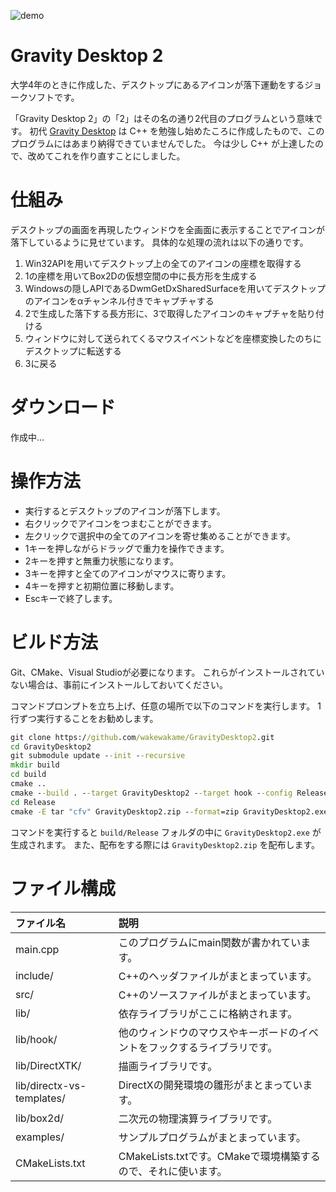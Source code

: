 ![demo](image/demo.gif)  

# Gravity Desktop 2

大学4年のときに作成した、デスクトップにあるアイコンが落下運動をするジョークソフトです。

「Gravity Desktop 2」の「2」はその名の通り2代目のプログラムという意味です。
初代 [Gravity Desktop](https://github.com/wakewakame/GravityDesktop) は C++ を勉強し始めたころに作成したもので、このプログラムにはあまり納得できていませんでした。
今は少し C++ が上達したので、改めてこれを作り直すことにしました。

# 仕組み
デスクトップの画面を再現したウィンドウを全画面に表示することでアイコンが落下しているように見せています。
具体的な処理の流れは以下の通りです。  

1. Win32APIを用いてデスクトップ上の全てのアイコンの座標を取得する
2. 1の座標を用いてBox2Dの仮想空間の中に長方形を生成する
3. Windowsの隠しAPIであるDwmGetDxSharedSurfaceを用いてデスクトップのアイコンをαチャンネル付きでキャプチャする
4. 2で生成した落下する長方形に、3で取得したアイコンのキャプチャを貼り付ける
5. ウィンドウに対して送られてくるマウスイベントなどを座標変換したのちにデスクトップに転送する
6. 3に戻る

# ダウンロード
作成中...


# 操作方法
- 実行するとデスクトップのアイコンが落下します。
- 右クリックでアイコンをつまむことができます。
- 左クリックで選択中の全てのアイコンを寄せ集めることができます。
- 1キーを押しながらドラッグで重力を操作できます。
- 2キーを押すと無重力状態になります。
- 3キーを押すと全てのアイコンがマウスに寄ります。
- 4キーを押すと初期位置に移動します。
- Escキーで終了します。


# ビルド方法
Git、CMake、Visual Studioが必要になります。
これらがインストールされていない場合は、事前にインストールしておいてください。

コマンドプロンプトを立ち上げ、任意の場所で以下のコマンドを実行します。
1行ずつ実行することをお勧めします。

```cmd
git clone https://github.com/wakewakame/GravityDesktop2.git
cd GravityDesktop2
git submodule update --init --recursive
mkdir build
cd build
cmake ..
cmake --build . --target GravityDesktop2 --target hook --config Release
cd Release
cmake -E tar "cfv" GravityDesktop2.zip --format=zip GravityDesktop2.exe hook.dll
```

コマンドを実行すると `build/Release` フォルダの中に `GravityDesktop2.exe` が生成されます。
また、配布をする際には `GravityDesktop2.zip` を配布します。


# ファイル構成

| ファイル名                    | 説明 |
| :---                       | :--- |
| main.cpp                   | このプログラムにmain関数が書かれています。 |
| include/                   | C++のヘッダファイルがまとまっています。 |
| src/                       | C++のソースファイルがまとまっています。 |
| lib/                       | 依存ライブラリがここに格納されます。 |
| lib/hook/                  | 他のウィンドウのマウスやキーボードのイベントをフックするライブラリです。 |
| lib/DirectXTK/             | 描画ライブラリです。 |
| lib/directx-vs-templates/  | DirectXの開発環境の雛形がまとまっています。 |
| lib/box2d/                 | 二次元の物理演算ライブラリです。 |
| examples/                  | サンプルプログラムがまとまっています。 |
| CMakeLists.txt             | CMakeLists.txtです。CMakeで環境構築するので、それに使います。 |
